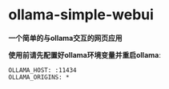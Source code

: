 # ollama-simple-webui
**一个简单的与ollama交互的网页应用**  

**使用前请先配置好ollama环境变量并重启ollama**:
```
OLLAMA_HOST: :11434
OLLAMA_ORIGINS: *
```